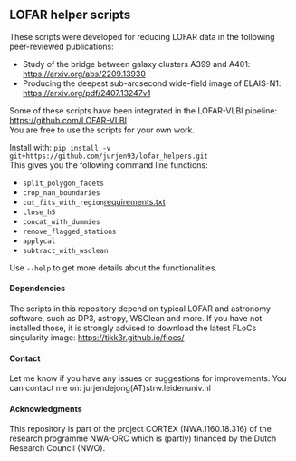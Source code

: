## LOFAR helper scripts

These scripts were developed for reducing LOFAR data in the following peer-reviewed publications:
- Study of the bridge between galaxy clusters A399 and A401: https://arxiv.org/abs/2209.13930
- Producing the deepest sub-arcsecond wide-field image of ELAIS-N1: https://arxiv.org/pdf/2407.13247v1

Some of these scripts have been integrated in the LOFAR-VLBI pipeline: https://github.com/LOFAR-VLBI \
You are free to use the scripts for your own work.

Install with: ```pip install -v git+https://github.com/jurjen93/lofar_helpers.git``` \
This gives you the following command line functions:
- ```split_polygon_facets```
- ```crop_nan_boundaries```
- ```cut_fits_with_region```[requirements.txt](requirements.txt)
- ```close_h5```
- ```concat_with_dummies```
- ```remove_flagged_stations```
- `applycal`
- `subtract_with_wsclean`

Use ```--help``` to get more details about the functionalities.

#### Dependencies
The scripts in this repository depend on typical LOFAR and astronomy software, such as DP3, astropy, WSClean and more.
If you have not installed those, it is strongly advised to download the latest FLoCs singularity image: https://tikk3r.github.io/flocs/

#### Contact
Let me know if you have any issues or suggestions for improvements.
You can contact me on: jurjendejong(AT)strw.leidenuniv.nl


#### Acknowledgments
This repository is part of the project CORTEX (NWA.1160.18.316) of the research programme NWA-ORC which is (partly) financed by the Dutch Research Council (NWO). 
